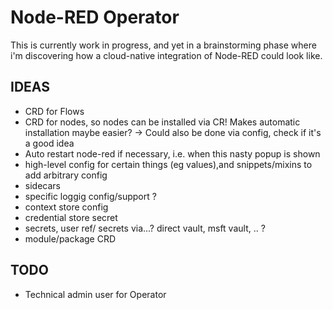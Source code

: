 # Node-RED Operator
This is currently work in progress, and yet in a brainstorming phase where i'm discovering how a cloud-native integration of Node-RED could look like.

## IDEAS
- CRD for Flows
- CRD for nodes, so nodes can be installed via CR! Makes automatic installation maybe easier? -> Could also be done via config, check if it's a good idea
- Auto restart node-red if necessary, i.e. when this nasty popup is shown
- high-level config for certain things (eg values),and snippets/mixins to add arbitrary config
- sidecars
- specific loggig config/support ?
- context store config
- credential store secret
- secrets, user ref/ secrets via...? direct vault, msft vault, .. ?
- module/package CRD

## TODO
- Technical admin user for Operator
